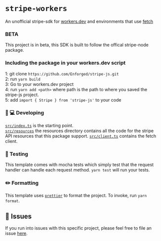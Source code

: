 # `stripe-workers`

An unofficial stripe-sdk for [workers.dev](https://workers.dev) and environments that use [fetch](https://developer.mozilla.org/en-US/docs/Web/API/Fetch_API)

### BETA
This project is in beta, this SDK is built to follow the offical stripe-node package.

### Including the package in your workers.dev script
1: git clone `https://github.com/Enforged/stripe-js.git`    
2: run `yarn build`  
3: Go to your workers.dev project  
4: run `yarn add <path>` where path is the path to where you saved the stripe-js project.  
5: add `import { Stripe } from 'stripe-js'` to your code  
### 👩 💻 Developing

[`src/index.ts`](./src/index.ts) is the starting point.  
[`src/resources`](./src/resources) the resources directory contains all the code for the stripe API resources that this package support.  [`src/client.ts`](./src/client.ts) contains the fetch client.

### 🧪 Testing

This template comes with mocha tests which simply test that the request handler can handle each request method. `yarn test` will run your tests.

### ✏️ Formatting

This template uses [`prettier`](https://prettier.io/) to format the project. To invoke, run `yarn format`.

## 🤢 Issues

If you run into issues with this specific project, please feel free to file an issue [here](https://github.com/Enforged/stripe-js/issues).
